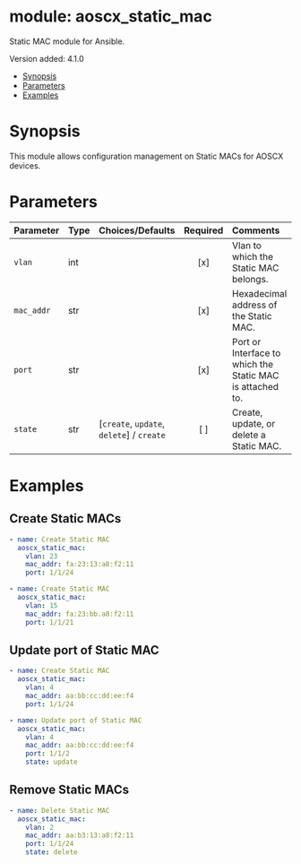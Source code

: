 # module: aoscx_static_mac

Static MAC module for Ansible.

Version added: 4.1.0

 - [Synopsis](#synopsis)
 - [Parameters](#parameters)
 - [Examples](#examples)

# Synopsis

This module allows configuration management on Static MACs for AOSCX devices.

# Parameters

| Parameter  | Type | Choices/Defaults                          | Required | Comments                                                  |
|:-----------|:-----|:------------------------------------------|:--------:|:----------------------------------------------------------|
| `vlan`     | int  |                                           | [x]      | Vlan to which the Static MAC belongs.                     |
| `mac_addr` | str  |                                           | [x]      | Hexadecimal address of the Static MAC.                    |
| `port`     | str  |                                           | [x]      | Port or Interface to which the Static MAC is attached to. |
| `state`    | str  | [`create`, `update`, `delete`] / `create` | [ ]      | Create, update, or delete a Static MAC.                   |

# Examples

## Create Static MACs

```YAML
- name: Create Static MAC
  aoscx_static_mac:
    vlan: 23
    mac_addr: fa:23:13:a8:f2:11
    port: 1/1/24

- name: Create Static MAC
  aoscx_static_mac:
    vlan: 15
    mac_addr: fa:23:bb.a8:f2:11
    port: 1/1/21
```

## Update port of Static MAC

```YAML
- name: Create Static MAC
  aoscx_static_mac:
    vlan: 4
    mac_addr: aa:bb:cc:dd:ee:f4
    port: 1/1/24

- name: Update port of Static MAC
  aoscx_static_mac:
    vlan: 4
    mac_addr: aa:bb:cc:dd:ee:f4
    port: 1/1/2
    state: update
```

## Remove Static MACs

```YAML
- name: Delete Static MAC
  aoscx_static_mac:
    vlan: 2
    mac_addr: aa:b3:13:a8:f2:11
    port: 1/1/24
    state: delete
```
